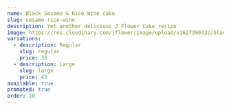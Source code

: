 ```yaml
---
name: Black Sesame & Rice Wine cake
slug: sesame-rice-wine
description: Yet another delicious J Flower Cake recipe
image: https://res.cloudinary.com/jflower/image/upload/v1627390332/black-sesame-rice-wine_wol32o.jpg
variations:
  - description: Regular
    slug: regular
    price: 35
  - description: Large
    slug: large
    price: 45
available: true
promoted: true
order: 10
---
```


